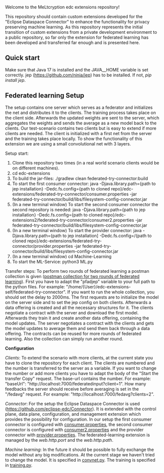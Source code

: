 Welcome to the MeLtcryption edc extensions repository!

This repository should contain custom extensions developed for the "Eclipse Dataspace Connector" to enhance the functionality for privacy preserving machine learning. As this repository represents the initial transition of custom extensions from a private development environment to a public repository, so far only the extension for federated learning has been developed and transferred far enough and is presented here. 

**Quick start**
--------------------------------
Make sure that Java 17 is installed and the JAVA__HOME variable is set correctly.
jep (https://github.com/ninia/jep) has to be installed. If not, *pip install jep*.

**Federated learning Setup**
-------------------
The setup contains one server which serves as a federator and initializes the net and distributes it to the clients. The training process takes place on the client side. Afterwards the updated weights are sent to the server, which aggregates the weights and sends the average as a new model back to the clients. 
Our test-scenario contains two clients but is easy to extend if more clients are needed. The client is initialized with a first net from the server and the training takes place locally.
To show the functionality of this extension we are using a small convolutional net with 3 layers. 

Setup start:
1. Clone this repository two times (in a real world scenario clients would be on different machines).
2. cd edc-extensions
3. To build the jar-files: ./gradlew clean federated-try-connector:build
4. To start the first consumer connector: java -Djava.library.path={path to jep installation} -Dedc.fs.config={path to cloned repo}/edc-extensions/federated-try-connector/consumer.properties  -jar federated-try-connector/build/libs/filesystem-config-connector.jar
5. (In a new terminal window) To start the second consumer connector the second repository is needed: java -Djava.library.path={path to jep installation} -Dedc.fs.config={path to cloned repo}/edc-extensions2/federated-try-connector/consumer2.properties  -jar federated-try-connector/build/libs/filesystem-config-connector.jar
6. (In a new terminal window) To start the provider connector: java -Djava.library.path={path to jep installation] -Dedc.fs.config=/{path to cloned repo}/edc-extensions/federated-try-connector/provider.properties  -jar federated-try-connector/build/libs/filesystem-config-connector.jar
7. (In a new terminal window) cd Machine-Learning
8. To start the ML-Service: python3 ML.py

Transfer steps:
To perform two rounds of federated learning a postman collection is given ([postman collection for two rounds of federated learning](federated-try-connector/Federated-learning-two-rounds.postman_collection.json)). First you have to adapt the "pfadjep" variable to your full path to the python files. For example: "/home/{User}/edc-extensions-self/federated-try-connector". If you want to run the whole collection, you should set the delay to 2000ms.
The first requests are to initialize the model on the server side and to set the jep config on both clients. Afterwards a data offering is created and all the necessary structures for it. The clients negotiate a contract with the server and download the first model. Afterwards they train it and create another data offering, containing the model updates. The server negotiates a contract with the clients and gets the model updates to average them and send them back through a data offering. The contracts can be reused for more rounds of federated learning. Also the collection can simply run another round. 

**Configuration**

*Clients*:
To extend the scenario with more clients, at the current state you have to clone the repository for each client. The clients are numbered and the number is transferred to the server as a variable. If you want to change the number or add more clients you have to adapt the body of the "Start the transfer Copy" request. The base-url contains the number. For example: "baseUrl": "http://localhost:7000/federatedinput?client=1". How many feedbacks the server should receive before averaging is set in the "/fedavg" request. For example: "http://localhost:7000/fedavg?clients=2".

*Connector*:
For the setup the Eclipse Dataspace Connector is used (https://github.com/eclipse-edc/Connector). It is extended with the control plane, data plane, configuration, and management extension which provides the possibility for configuration. 
In our setup the first consumer connector is configured with [consumer.properties](federated-try-connector/consumer.properties), the second consumer connector is configured with [consumer2.properties](federated-try-connector/consumer2.properties) and the provider connector with [provider.properties](federated-try-connector/provider.properties).
The federated-learning extension is managed by the *web.http.port* and the *web.http.path*. 

*Machine learning*:
In the future it should be possible to fully exchange the model without any big modifications. At the current stage we haven't tried to change the model. It is specified in [convnet.py](federated-try-connector/convnet.py). The training is specified in [training.py](federated-try-connector/training.py).
